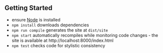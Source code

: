 Getting Started
---------------

* ensure [Node](http://nodejs.org) is installed
* `npm install` downloads dependencies
* `npm run compile` generates the site at `dist/site`
* `npm start` automatically recompiles while monitoring code changes - the site
  is available at http://localhost:8000/index.html
* `npm test` checks code for stylistic consistency
